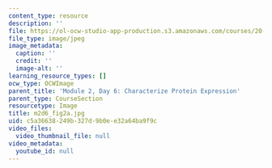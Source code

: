```yaml
---
content_type: resource
description: ''
file: https://ol-ocw-studio-app-production.s3.amazonaws.com/courses/20-109-laboratory-fundamentals-in-biological-engineering-spring-2010/c5a36638249b327d9b0ee32a64ba9f9c_m2d6_fig2a.jpg
file_type: image/jpeg
image_metadata:
  caption: ''
  credit: ''
  image-alt: ''
learning_resource_types: []
ocw_type: OCWImage
parent_title: 'Module 2, Day 6: Characterize Protein Expression'
parent_type: CourseSection
resourcetype: Image
title: m2d6_fig2a.jpg
uid: c5a36638-249b-327d-9b0e-e32a64ba9f9c
video_files:
  video_thumbnail_file: null
video_metadata:
  youtube_id: null
---
```


